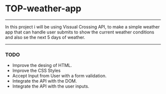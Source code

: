 # TOP-weather-app

---

 In this project i will be using Vissual Crossing API, to make a simple weather app that can handle user submits to show the current weather conditions and also se the next 5 days of weather.

---

### TODO
- Improve the desing of HTML.
- Improve the CSS Styles
- Accept Input from User with a form validation.
- Integrate the API with the DOM.
- Integrate the API with the user inputs.

